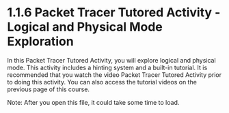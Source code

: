 # 1.1.6 Packet Tracer Tutored Activity - Logical and Physical Mode Exploration

In this Packet Tracer Tutored Activity, you will explore logical and physical mode. This activity includes a hinting system and a built-in tutorial. It is recommended that you watch the video Packet Tracer Tutored Activity prior to doing this activity. You can also access the tutorial videos on the previous page of this course.

Note: After you open this file, it could take some time to load.
